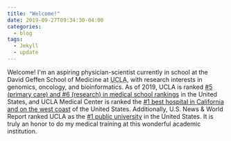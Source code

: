 ```yaml
---
title: "Welcome!"
date: 2019-09-27T09:34:30-04:00
categories:
  - blog
tags:
  - Jekyll
  - update
---
```


Welcome! I'm an aspiring physician-scientist currently in school at the David Geffen School of Medicine at <abbr title="The University of California, Los Angeles">UCLA</abbr>, with research interests in genomics, oncology, and bioinformatics. As of 2019, UCLA is ranked <a href="https://www.usnews.com/best-graduate-schools/top-medical-schools/university-of-california-los-angeles-04010">#5 (primary care) and #6 (research) in medical school rankings</a> in the United States, and UCLA Medical Center is ranked the <a href="https://health.usnews.com/best-hospitals/area/ca/ucla-medical-center-6931755">#1 best hospital in California and on the west coast</a> of the United States. Additionally, U.S. News & World Report ranked UCLA as the <a href="https://www.usnews.com/best-colleges/rankings/national-universities/top-public">#1 public university</a> in the United States. It is truly an honor to do my medical training at this wonderful academic institution.
